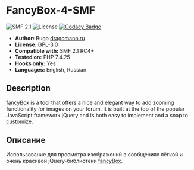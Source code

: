 # FancyBox-4-SMF
![SMF 2.1](https://img.shields.io/badge/SMF-2.1-blue.svg?style=flat&color=ed6033)
![License](https://img.shields.io/github/license/dragomano/fancybox-4-smf)
[![Codacy Badge](https://app.codacy.com/project/badge/Grade/c4ba05b64522462ea03cf68f5434c2eb)](https://www.codacy.com/gh/dragomano/FancyBox-4-SMF/dashboard?utm_source=github.com&amp;utm_medium=referral&amp;utm_content=dragomano/FancyBox-4-SMF&amp;utm_campaign=Badge_Grade)

* **Author:** Bugo [dragomano.ru](https://dragomano.ru/mods/fancybox-4-smf)
* **License:** [GPL-3.0](https://github.com/dragomano/FancyBox-4-SMF/blob/master/LICENSE)
* **Compatible with:** SMF 2.1 RC4+
* **Tested on:** PHP 7.4.25
* **Hooks only:** Yes
* **Languages:** English, Russian

## Description
[fancyBox](https://fancyapps.com/fancybox/3/) is a tool that offers a nice and elegant way to add zooming functionality for images on your forum. It is built at the top of the popular JavaScript framework jQuery and is both easy to implement and a snap to customize.

## Описание
Использование для просмотра изображений в сообщениях лёгкой и очень красивой jQuery-библиотеки [fancyBox](https://fancyapps.com/fancybox/3/).